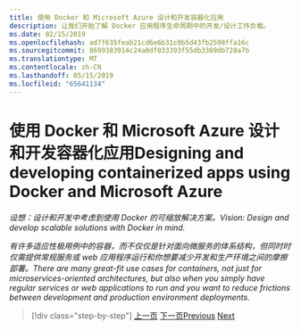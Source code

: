 ```yaml
---
title: 使用 Docker 和 Microsoft Azure 设计和开发容器化应用
description: 让我们开始了解 Docker 应用程序生命周期中的开发/设计工作负载。
ms.date: 02/15/2019
ms.openlocfilehash: ad7f635feab21cd6e6b31c0b5d43fb2598ffa16c
ms.sourcegitcommit: 8699383914c24a0df033393f55db3369db728a7b
ms.translationtype: MT
ms.contentlocale: zh-CN
ms.lasthandoff: 05/15/2019
ms.locfileid: "65641134"
---
```

# <a name="designing-and-developing-containerized-apps-using-docker-and-microsoft-azure"></a><span data-ttu-id="c8cc0-103">使用 Docker 和 Microsoft Azure 设计和开发容器化应用</span><span class="sxs-lookup"><span data-stu-id="c8cc0-103">Designing and developing containerized apps using Docker and Microsoft Azure</span></span>

<span data-ttu-id="c8cc0-104">*设想：设计和开发中考虑到使用 Docker 的可缩放解决方案。*</span><span class="sxs-lookup"><span data-stu-id="c8cc0-104">*Vision: Design and develop scalable solutions with Docker in mind.*</span></span>

<span data-ttu-id="c8cc0-105">*有许多适应性极用例中的容器，而不仅仅是针对面向微服务的体系结构，但同时时仅需提供常规服务或 web 应用程序运行和你想要减少开发和生产环境之间的摩擦部署。*</span><span class="sxs-lookup"><span data-stu-id="c8cc0-105">*There are many great-fit use cases for containers, not just for microservices-oriented architectures, but also when you simply have regular services or web applications to run and you want to reduce frictions between development and production environment deployments.*</span></span>

>[!div class="step-by-step"]
><span data-ttu-id="c8cc0-106">[上一页](../Microsoft-platform-tools-containerized-apps/index.md)
>[下一页](design-docker-applications.md)</span><span class="sxs-lookup"><span data-stu-id="c8cc0-106">[Previous](../Microsoft-platform-tools-containerized-apps/index.md)
[Next](design-docker-applications.md)</span></span>
